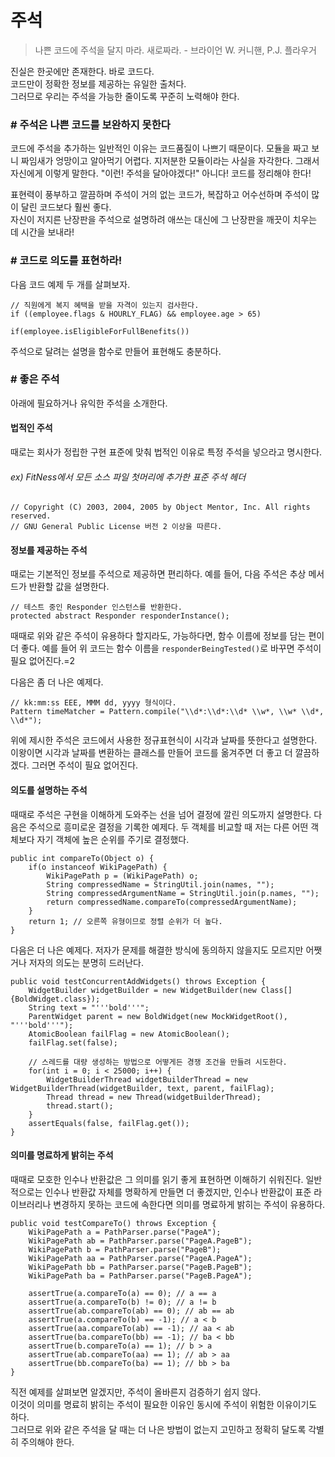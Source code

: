 # 주석

> 나쁜 코드에 주석을 달지 마라. 새로짜라. - 브라이언 W. 커니핸, P.J. 플라우거

진실은 한곳에만 존재한다. 바로 코드다.   
코드만이 정확한 정보를 제공하는 유일한 출처다.   
그러므로 우리는 주석을 가능한 줄이도록 꾸준히 노력해야 한다.



### # 주석은 나쁜 코드를 보완하지 못한다

코드에 주석을 추가하는 일반적인 이유는 코드품질이 나쁘기 때문이다. 모듈을 짜고 보니 짜임새가 엉망이고 알아먹기 어렵다. 지저분한 모듈이라는 사실을 자각한다. 그래서 자신에게 이렇게 말한다. "이런! 주석을 달아야겠다!" 아니다! 코드를 정리해야 한다!

표현력이 풍부하고 깔끔하며 주석이 거의 없는 코드가, 복잡하고 어수선하며 주석이 많이 달린 코드보다 훨씬 좋다.   
자신이 저지른 난장판을 주석으로 설명하려 애쓰는 대신에 그 난장판을 깨끗이 치우는 데 시간을 보내라!



### # 코드로 의도를 표현하라!

다음 코드 예제 두 개를 살펴보자.
```
// 직원에게 복지 혜택을 받을 자격이 있는지 검사한다.
if ((employee.flags & HOURLY_FLAG) && employee.age > 65)
```
```
if(employee.isEligibleForFullBenefits())
```
주석으로 달려는 설명을 함수로 만들어 표현해도 충분하다.



### # 좋은 주석
아래에 필요하거나 유익한 주석을 소개한다.   

#### 법적인 주석

때로는 회사가 정립한 구현 표준에 맞춰 법적인 이유로 특정 주석을 넣으라고 명시한다.
###### ex) FitNess에서 모든 소스 파일 첫머리에 추가한 표준 주석 헤더
```
// Copyright (C) 2003, 2004, 2005 by Object Mentor, Inc. All rights reserved.
// GNU General Public License 버전 2 이상을 따른다.
```

#### 정보를 제공하는 주석

때로는 기본적인 정보를 주석으로 제공하면 편리하다. 예를 들어, 다음 주석은 추상 메서드가 반환할 값을 설명한다.
```
// 테스트 중인 Responder 인스턴스를 반환한다.
protected abstract Responder responderInstance();
```
때때로 위와 같은 주석이 유용하다 할지라도, 가능하다면, 함수 이름에 정보를 담는 편이 더 좋다. 예를 들어 위 코드는 함수 이름을 `responderBeingTested()`로 바꾸면 주석이 필요 없어진다.=2

다음은 좀 더 나은 예제다.
```
// kk:mm:ss EEE, MMM dd, yyyy 형식이다.
Pattern timeMatcher = Pattern.compile("\\d*:\\d*:\\d* \\w*, \\w* \\d*, \\d*");
```
위에 제시한 주석은 코드에서 사용한 정규표현식이 시각과 날짜를 뜻한다고 설명한다.   
이왕이면 시각과 날짜를 변환하는 클래스를 만들어 코드를 옮겨주면 더 좋고 더 깔끔하겠다. 그러면 주석이 필요 없어진다.

#### 의도를 설명하는 주석

때때로 주석은 구현을 이해하게 도와주는 선을 넘어 결정에 깔린 의도까지 설명한다. 다음은 주석으로 흥미로운 결정을 기록한 예제다. 두 객체를 비교할 때  저는 다른 어떤 객체보다 자기 객체에 높은 순위를 주기로 결정했다.
```
public int compareTo(Object o) {
    if(o instanceof WikiPagePath) {
        WikiPagePath p = (WikiPagePath) o;
        String compressedName = StringUtil.join(names, "");
        String compressedArgumentName = StringUtil.join(p.names, "");
        return compressedName.compareTo(compressedArgumentName);
    }
    return 1; // 오른쪽 유형이므로 정렬 순위가 더 높다.
}
```
다음은 더 나은 예제다. 저자가 문제를 해결한 방식에 동의하지 않을지도 모르지만 어쨋거나 저자의 의도는 분명히 드러난다.
```
public void testConcurrentAddWidgets() throws Exception {
    WidgetBuilder widgetBuilder = new WidgetBuilder(new Class[]{BoldWidget.class});
    String text = "'''bold'''";
    ParentWidget parent = new BoldWidget(new MockWidgetRoot(), "'''bold'''");
    AtomicBoolean failFlag = new AtomicBoolean();
    failFlag.set(false);

    // 스레드를 대량 생성하는 방법으로 어떻게든 경쟁 조건을 만들려 시도한다.
    for(int i = 0; i < 25000; i++) {
        WidgetBuilderThread widgetBuilderThread = new WidgetBuilderThread(widgetBuilder, text, parent, failFlag);
        Thread thread = new Thread(widgetBuilderThread);
        thread.start();
    }
    assertEquals(false, failFlag.get());
}
```

#### 의미를 명료하게 밝히는 주석

때때로 모호한 인수나 반환값은 그 의미를 읽기 좋게 표현하면 이해하기 쉬워진다. 일반적으로는 인수나 반환값 자체를 명확하게 만들면 더 좋겠지만, 인수나 반환값이 표준 라이브러리나 변경하지 못하는 코드에 속한다면 의미를 명료하게 밝히는 주석이 유용하다.
```
public void testCompareTo() throws Exception {
    WikiPagePath a = PathParser.parse("PageA");
    WikiPagePath ab = PathParser.parse("PageA.PageB");
    WikiPagePath b = PathParser.parse("PageB");
    WikiPagePath aa = PathParser.parse("PageA.PageA");
    WikiPagePath bb = PathParser.parse("PageB.PageB");
    WikiPagePath ba = PathParser.parse("PageB.PageA");

    assertTrue(a.compareTo(a) == 0); // a == a
    assertTrue(a.compareTo(b) != 0); // a != b
    assertTrue(ab.compareTo(ab) == 0); // ab == ab
    assertTrue(a.compareTo(b) == -1); // a < b
    assertTrue(aa.compareTo(ab) == -1); // aa < ab
    assertTrue(ba.compareTo(bb) == -1); // ba < bb
    assertTrue(b.compareTo(a) == 1); // b > a
    assertTrue(ab.compareTo(aa) == 1); // ab > aa
    assertTrue(bb.compareTo(ba) == 1); // bb > ba
}
```
직전 예제를 살펴보면 알겠지만, 주석이 올바른지 검증하기 쉽지 않다.   
이것이 의미를 명료히 밝히는 주석이 필요한 이유인 동시에 주석이 위험한 이유이기도 하다.   
그러므로 위와 같은 주석을 달 때는 더 나은 방법이 없는지 고민하고 정확히 달도록 각별히 주의해야 한다.